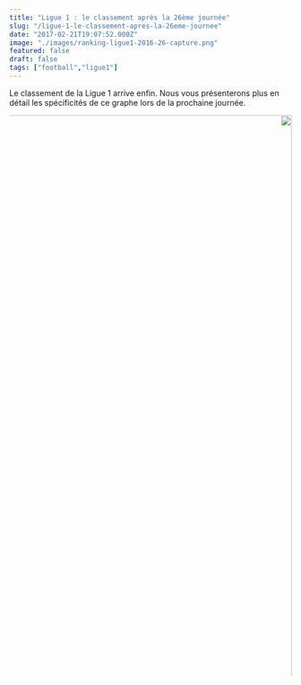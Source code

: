 ```yaml
---
title: "Ligue 1 : le classement après la 26ème journée"
slug: "/ligue-1-le-classement-apres-la-26eme-journee"
date: "2017-02-21T19:07:52.000Z"
image: "./images/ranking-ligue1-2016-26-capture.png"
featured: false
draft: false
tags: ["football","ligue1"]
---
```


Le classement de la Ligue 1 arrive enfin. Nous vous présenterons plus en détail les spécificités de ce graphe lors de la prochaine journée. 

<div style="overflow:scroll; direction:rtl; margin: auto;">
<img src="https://res.cloudinary.com/dx4gerllx/image/upload/v1487714080/ranking-ligue1-2016-26.svg" style=" height: 95vh; max-height: 1000px; max-width: 10000px; left: 100%; width: initial;position: initial;transform:initial;"/>
</div>
